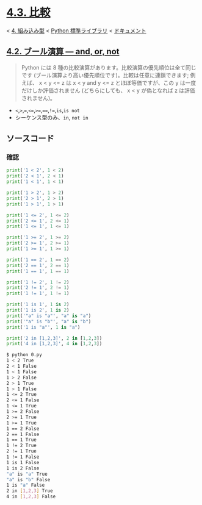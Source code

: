 # [4.3. 比較](https://docs.python.jp/3/library/stdtypes.html#comparisons)

< [4. 組み込み型](https://docs.python.jp/3/library/functions.html#built-in-functions) < [Python 標準ライブラリ](https://docs.python.jp/3/library/index.html#the-python-standard-library) < [ドキュメント](https://docs.python.jp/3/index.html)

## [4.2. ブール演算 — and, or, not](https://docs.python.jp/3/library/stdtypes.html#boolean-operations-and-or-not)

> Python には 8 種の比較演算があります。比較演算の優先順位は全て同じです (ブール演算より高い優先順位です)。比較は任意に連鎖できます; 例えば、 x < y <= z は x < y and y <= z とほぼ等価ですが、この y は一度だけしか評価されません (どちらにしても、 x < y が偽となれば z は評価されません)。

* `<`,`>`,`=`,`<=`,`>=`,`==`,`!=`,`is`,`is not`
* シーケンス型のみ、`in`, `not in`

## ソースコード

### 確認

```python
print('1 < 2', 1 < 2)
print('2 < 1', 2 < 1)
print('1 < 1', 1 < 1)

print('1 > 2', 1 > 2)
print('2 > 1', 2 > 1)
print('1 > 1', 1 > 1)

print('1 <= 2', 1 <= 2)
print('2 <= 1', 2 <= 1)
print('1 <= 1', 1 <= 1)

print('1 >= 2', 1 >= 2)
print('2 >= 1', 2 >= 1)
print('1 >= 1', 1 >= 1)

print('1 == 2', 1 == 2)
print('2 == 1', 2 == 1)
print('1 == 1', 1 == 1)

print('1 != 2', 1 != 2)
print('2 != 1', 2 != 1)
print('1 != 1', 1 != 1)

print('1 is 1', 1 is 2)
print('1 is 2', 1 is 2)
print('"a" is "a"', "a" is "a")
print('"a" is "b"', "a" is "b")
print('1 is "a"', 1 is "a")

print('2 in [1,2,3]', 2 in [1,2,3])
print('4 in [1,2,3]', 4 in [1,2,3])
```
```sh
$ python 0.py 
1 < 2 True
2 < 1 False
1 < 1 False
1 > 2 False
2 > 1 True
1 > 1 False
1 <= 2 True
2 <= 1 False
1 <= 1 True
1 >= 2 False
2 >= 1 True
1 >= 1 True
1 == 2 False
2 == 1 False
1 == 1 True
1 != 2 True
2 != 1 True
1 != 1 False
1 is 1 False
1 is 2 False
"a" is "a" True
"a" is "b" False
1 is "a" False
2 in [1,2,3] True
4 in [1,2,3] False
```

